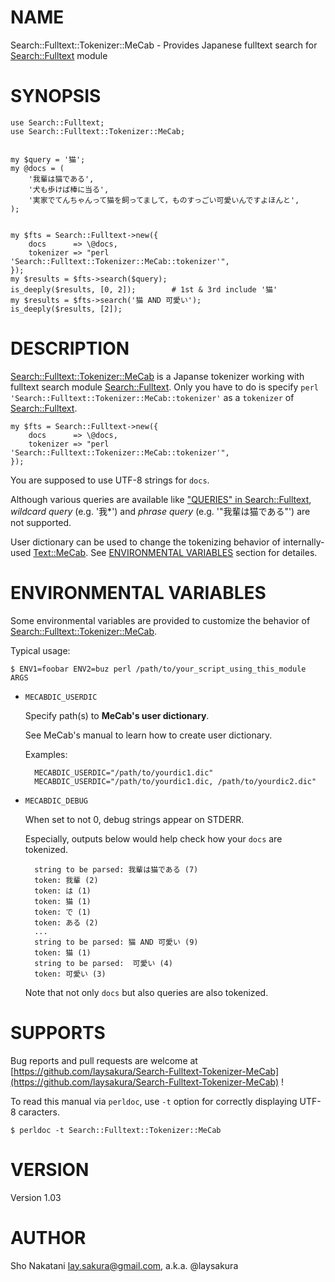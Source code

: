 # NAME

Search::Fulltext::Tokenizer::MeCab - Provides Japanese fulltext search for [Search::Fulltext](http://search.cpan.org/perldoc?Search::Fulltext) module

# SYNOPSIS

    use Search::Fulltext;
    use Search::Fulltext::Tokenizer::MeCab;
    

    my $query = '猫';
    my @docs = (
        '我輩は猫である',
        '犬も歩けば棒に当る',
        '実家でてんちゃんって猫を飼ってまして，ものすっごい可愛いんですよほんと',
    );
    

    my $fts = Search::Fulltext->new({
        docs      => \@docs,
        tokenizer => "perl 'Search::Fulltext::Tokenizer::MeCab::tokenizer'",
    });
    my $results = $fts->search($query);
    is_deeply($results, [0, 2]);        # 1st & 3rd include '猫'
    my $results = $fts->search('猫 AND 可愛い');
    is_deeply($results, [2]);

# DESCRIPTION

[Search::Fulltext::Tokenizer::MeCab](http://search.cpan.org/perldoc?Search::Fulltext::Tokenizer::MeCab) is a Japanse tokenizer working with fulltext search module [Search::Fulltext](http://search.cpan.org/perldoc?Search::Fulltext).
Only you have to do is specify `perl 'Search::Fulltext::Tokenizer::MeCab::tokenizer'` as a `tokenizer` of [Search::Fulltext](http://search.cpan.org/perldoc?Search::Fulltext).

    my $fts = Search::Fulltext->new({
        docs      => \@docs,
        tokenizer => "perl 'Search::Fulltext::Tokenizer::MeCab::tokenizer'",
    });

You are supposed to use UTF-8 strings for `docs`.

Although various queries are available like ["QUERIES" in Search::Fulltext](http://search.cpan.org/perldoc?Search::Fulltext#QUERIES),
_wildcard query_ (e.g. '我\*') and _phrase query_ (e.g. '"我輩は猫である"') are not supported.

User dictionary can be used to change the tokenizing behavior of internally-used [Text::MeCab](http://search.cpan.org/perldoc?Text::MeCab).
See [ENVIRONMENTAL VARIABLES](#ENVIRONMENTAL\_VARIABLES") section for detailes.

# ENVIRONMENTAL VARIABLES

Some environmental variables are provided to customize the behavior of [Search::Fulltext::Tokenizer::MeCab](http://search.cpan.org/perldoc?Search::Fulltext::Tokenizer::MeCab).

Typical usage:

    $ ENV1=foobar ENV2=buz perl /path/to/your_script_using_this_module ARGS

- `MECABDIC_USERDIC`

    Specify path(s) to __MeCab's user dictionary__.

    See MeCab's manual to learn how to create user dictionary.

    Examples:

        MECABDIC_USERDIC="/path/to/yourdic1.dic"
        MECABDIC_USERDIC="/path/to/yourdic1.dic, /path/to/yourdic2.dic"

- `MECABDIC_DEBUG`

    When set to not 0, debug strings appear on STDERR.

    Especially, outputs below would help check how your `docs` are tokenized.

        string to be parsed: 我輩は猫である (7)
        token: 我輩 (2)
        token: は (1)
        token: 猫 (1)
        token: で (1)
        token: ある (2)
        ...
        string to be parsed: 猫 AND 可愛い (9)
        token: 猫 (1)
        string to be parsed:  可愛い (4)
        token: 可愛い (3)

    Note that not only `docs` but also queries are also tokenized.

# SUPPORTS

Bug reports and pull requests are welcome at [https://github.com/laysakura/Search-Fulltext-Tokenizer-MeCab](https://github.com/laysakura/Search-Fulltext-Tokenizer-MeCab) !

To read this manual via `perldoc`, use `-t` option for correctly displaying UTF-8 caracters.

    $ perldoc -t Search::Fulltext::Tokenizer::MeCab

# VERSION

Version 1.03

# AUTHOR

Sho Nakatani <lay.sakura@gmail.com>, a.k.a. @laysakura
